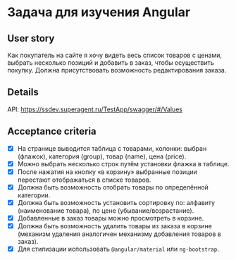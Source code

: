 # Задача для изучения Angular

## User story

Как покупатель на сайте я хочу видеть весь список товаров с ценами, выбрать несколько позиций и добавить в заказ, чтобы осуществить покупку.
Должна присутствовать возможность редактирования заказа.

## Details

API:
https://ssdev.superagent.ru/TestApp/swagger/#/Values

## Acceptance criteria

* [x] На странице выводится таблица с товарами, колонки: выбран (флажок), категория (group), товар (name), цена (price).
* [x] Можно выбрать несколько строк путём установки флажка в таблице.
* [x] После нажатия на кнопку «в корзину» выбранные позиции перестают отображаться в списке товаров.
* [x] Должна быть возможность отобрать товары по определённой категории.
* [x] Должна быть возможность установить сортировку по: алфавиту (наименование товара), по цене (убывание/возрастание).
* [x] Добавленные в заказ товары можно просмотреть в корзине.
* [x] Должна быть возможность удалить товары из заказа в корзине (механизм удаления аналогичен механизму добавления товаров в заказ).
* [x] Для стилизации использовать `@angular/material` или `ng-bootstrap`.
